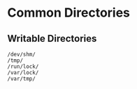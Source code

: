 # Common Directories

## Writable Directories

```
/dev/shm/
/tmp/
/run/lock/
/var/lock/
/var/tmp/
```